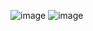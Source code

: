 ![image](https://user-images.githubusercontent.com/77582858/196256273-0b6aee50-7529-4773-9e7b-ef8d0b4a3317.png)
![image](https://user-images.githubusercontent.com/77582858/196256306-65d65cc3-24c5-4cb8-8aac-a211d458d54c.png)
